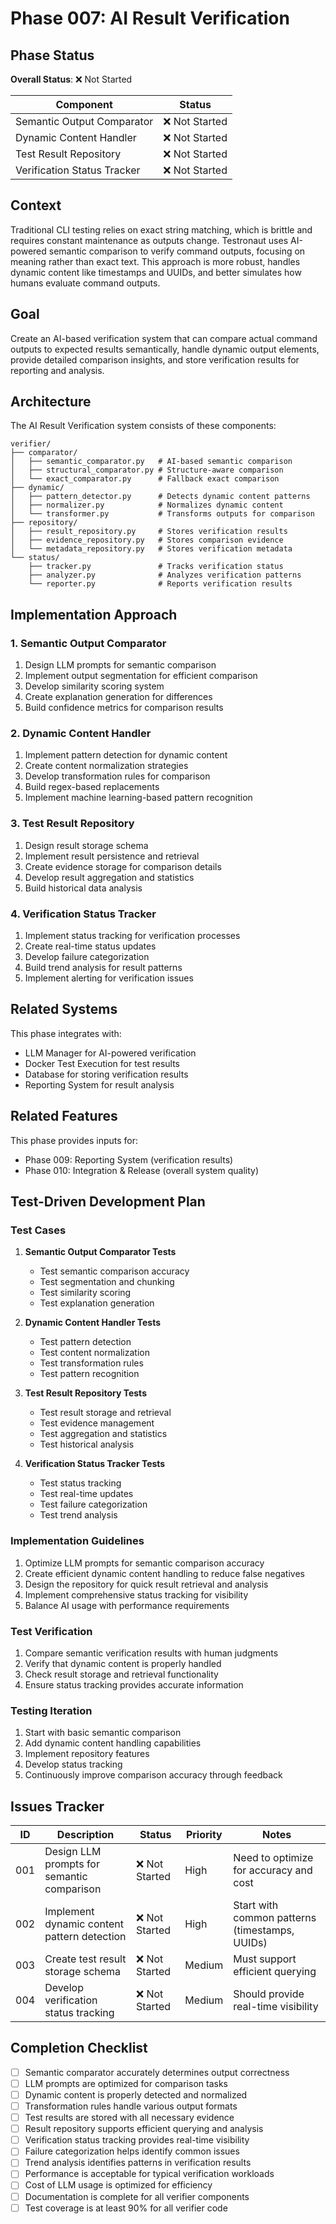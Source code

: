 # Phase 007: AI Result Verification

## Phase Status
**Overall Status**: ❌ Not Started

| Component | Status |
|-----------|--------|
| Semantic Output Comparator | ❌ Not Started |
| Dynamic Content Handler | ❌ Not Started |
| Test Result Repository | ❌ Not Started |
| Verification Status Tracker | ❌ Not Started |

## Context
Traditional CLI testing relies on exact string matching, which is brittle and requires constant maintenance as outputs change. Testronaut uses AI-powered semantic comparison to verify command outputs, focusing on meaning rather than exact text. This approach is more robust, handles dynamic content like timestamps and UUIDs, and better simulates how humans evaluate command outputs.

## Goal
Create an AI-based verification system that can compare actual command outputs to expected results semantically, handle dynamic output elements, provide detailed comparison insights, and store verification results for reporting and analysis.

## Architecture
The AI Result Verification system consists of these components:

```
verifier/
├── comparator/
│   ├── semantic_comparator.py   # AI-based semantic comparison
│   ├── structural_comparator.py # Structure-aware comparison
│   └── exact_comparator.py      # Fallback exact comparison
├── dynamic/
│   ├── pattern_detector.py      # Detects dynamic content patterns
│   ├── normalizer.py            # Normalizes dynamic content
│   └── transformer.py           # Transforms outputs for comparison
├── repository/
│   ├── result_repository.py     # Stores verification results
│   ├── evidence_repository.py   # Stores comparison evidence
│   └── metadata_repository.py   # Stores verification metadata
└── status/
    ├── tracker.py               # Tracks verification status
    ├── analyzer.py              # Analyzes verification patterns
    └── reporter.py              # Reports verification results
```

## Implementation Approach

### 1. Semantic Output Comparator
1. Design LLM prompts for semantic comparison
2. Implement output segmentation for efficient comparison
3. Develop similarity scoring system
4. Create explanation generation for differences
5. Build confidence metrics for comparison results

### 2. Dynamic Content Handler
1. Implement pattern detection for dynamic content
2. Create content normalization strategies
3. Develop transformation rules for comparison
4. Build regex-based replacements
5. Implement machine learning-based pattern recognition

### 3. Test Result Repository
1. Design result storage schema
2. Implement result persistence and retrieval
3. Create evidence storage for comparison details
4. Develop result aggregation and statistics
5. Build historical data analysis

### 4. Verification Status Tracker
1. Implement status tracking for verification processes
2. Create real-time status updates
3. Develop failure categorization
4. Build trend analysis for result patterns
5. Implement alerting for verification issues

## Related Systems
This phase integrates with:
- LLM Manager for AI-powered verification
- Docker Test Execution for test results
- Database for storing verification results
- Reporting System for result analysis

## Related Features
This phase provides inputs for:
- Phase 009: Reporting System (verification results)
- Phase 010: Integration & Release (overall system quality)

## Test-Driven Development Plan

### Test Cases
1. **Semantic Output Comparator Tests**
   - Test semantic comparison accuracy
   - Test segmentation and chunking
   - Test similarity scoring
   - Test explanation generation

2. **Dynamic Content Handler Tests**
   - Test pattern detection
   - Test content normalization
   - Test transformation rules
   - Test pattern recognition

3. **Test Result Repository Tests**
   - Test result storage and retrieval
   - Test evidence management
   - Test aggregation and statistics
   - Test historical analysis

4. **Verification Status Tracker Tests**
   - Test status tracking
   - Test real-time updates
   - Test failure categorization
   - Test trend analysis

### Implementation Guidelines
1. Optimize LLM prompts for semantic comparison accuracy
2. Create efficient dynamic content handling to reduce false negatives
3. Design the repository for quick result retrieval and analysis
4. Implement comprehensive status tracking for visibility
5. Balance AI usage with performance requirements

### Test Verification
1. Compare semantic verification results with human judgments
2. Verify that dynamic content is properly handled
3. Check result storage and retrieval functionality
4. Ensure status tracking provides accurate information

### Testing Iteration
1. Start with basic semantic comparison
2. Add dynamic content handling capabilities
3. Implement repository features
4. Develop status tracking
5. Continuously improve comparison accuracy through feedback

## Issues Tracker

| ID | Description | Status | Priority | Notes |
|----|-------------|--------|----------|-------|
| 001 | Design LLM prompts for semantic comparison | ❌ Not Started | High | Need to optimize for accuracy and cost |
| 002 | Implement dynamic content pattern detection | ❌ Not Started | High | Start with common patterns (timestamps, UUIDs) |
| 003 | Create test result storage schema | ❌ Not Started | Medium | Must support efficient querying |
| 004 | Develop verification status tracking | ❌ Not Started | Medium | Should provide real-time visibility |

## Completion Checklist
- [ ] Semantic comparator accurately determines output correctness
- [ ] LLM prompts are optimized for comparison tasks
- [ ] Dynamic content is properly detected and normalized
- [ ] Transformation rules handle various output formats
- [ ] Test results are stored with all necessary evidence
- [ ] Result repository supports efficient querying and analysis
- [ ] Verification status tracking provides real-time visibility
- [ ] Failure categorization helps identify common issues
- [ ] Trend analysis identifies patterns in verification results
- [ ] Performance is acceptable for typical verification workloads
- [ ] Cost of LLM usage is optimized for efficiency
- [ ] Documentation is complete for all verifier components
- [ ] Test coverage is at least 90% for all verifier code
